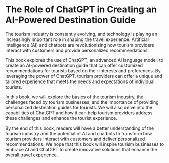 The Role of ChatGPT in Creating an AI-Powered Destination Guide
=============================================================================

The tourism industry is constantly evolving, and technology is playing an increasingly important role in shaping the travel experience. Artificial intelligence (AI) and chatbots are revolutionizing how tourism providers interact with customers and provide personalized recommendations.

This book explores the use of ChatGPT, an advanced AI language model, to create an AI-powered destination guide that can offer customized recommendations for tourists based on their interests and preferences. By leveraging the power of ChatGPT, tourism providers can offer a unique and tailored experience that meets the needs and expectations of individual tourists.

In this book, we will explore the basics of the tourism industry, the challenges faced by tourism businesses, and the importance of providing personalized destination guides for tourists. We will also delve into the capabilities of ChatGPT and how it can help tourism providers address these challenges and enhance the tourist experience.

By the end of this book, readers will have a better understanding of the tourism industry and the potential of AI and chatbots to transform how tourism providers interact with customers and deliver personalized recommendations. We hope that this book will inspire tourism businesses to embrace AI and ChatGPT to create innovative solutions that enhance the overall travel experience.
